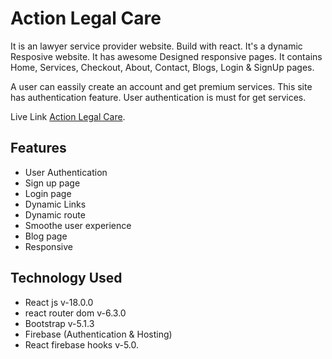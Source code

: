 # Action Legal Care
It is an lawyer service provider website. Build with react. It's a dynamic Resposive website. It has awesome Designed responsive pages. It contains Home, Services, Checkout, About, Contact, Blogs, Login & SignUp pages.

A user can eassily create an account and get premium services. This site has authentication feature. User authentication is must for get services.

Live Link [Action Legal Care]().

## Features

<ul>
                            <li> User Authentication</li>
                         <li>Sign up page</li>
                          <li>Login page</li>
                          <li>Dynamic Links</li>
                        <li>Dynamic route</li>
                        <li>Smoothe user experience</li>
                         <li>Blog page</li>
                           <li>Responsive</li>
  </ul>

## Technology Used
<ul>
              <li>React js v-18.0.0</li>
              <li>react router dom v-6.3.0</li>
              <li>Bootstrap v-5.1.3</li>
              <li>Firebase (Authentication & Hosting)</li>
              <li>React firebase hooks v-5.0.</li>
              
</ul>






